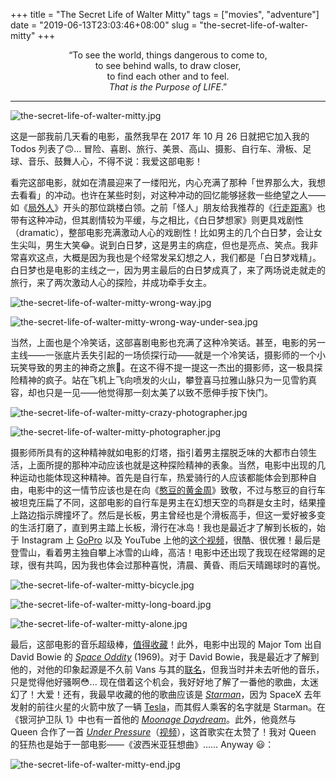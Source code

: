 +++
title = "The Secret Life of Walter Mitty"
tags = ["movies", "adventure"]
date = "2019-06-13T23:03:46+08:00"
slug = "the-secret-life-of-walter-mitty"
+++

<p style="text-align:center">“To see the world, things dangerous to come to,<br>
to see behind walls, to draw closer,<br>
to find each other and to feel.<br>
<i>That is the Purpose of LIFE</i>.”</p>

---

![the-secret-life-of-walter-mitty.jpg](/images/the-secret-life-of-walter-mitty.jpg "电影《白日梦想家》")

这是一部我前几天看的电影，虽然我早在 2017 年 10 月 26 日就把它加入我的 Todos 列表了🙃... 冒险、喜剧、旅行、美景、高山、摄影、自行车、滑板、足球、音乐、鼓舞人心，不得不说：我爱这部电影！

看完这部电影，就如在清晨迎来了一缕阳光，内心充满了那种「世界那么大，我想去看看」的冲动。也许在某些时刻，对这种冲动的回忆能够拯救一些绝望之人——如《[局外人](https://movie.douban.com/subject/26657283/)》开头的那位跳楼白领。之前「怪人」朋友给我推荐的《[行走距离](https://movie.douban.com/subject/26754675/)》也带有这种冲动，但其剧情较为平缓，与之相比，《白日梦想家》则更具戏剧性（dramatic），整部电影充满激动人心的戏剧性！比如男主的几个白日梦，会让女生尖叫，男生大笑😂。说到白日梦，这是男主的病症，但也是亮点、笑点。我非常喜欢这点，大概是因为我也是个经常发呆幻想之人，我们都是「白日梦戏精」。白日梦也是电影的主线之一，因为男主最后的白日梦成真了，来了两场说走就走的旅行，来了两次激动人心的探险，并成功牵手女主。

![the-secret-life-of-walter-mitty-wrong-way.jpg](/images/the-secret-life-of-walter-mitty-wrong-way.jpg "跳错方向")

![the-secret-life-of-walter-mitty-wrong-way-under-sea.jpg](/images/the-secret-life-of-walter-mitty-wrong-way-under-sea.jpg "意外的深海之旅")

当然，上面也是个冷笑话，这部喜剧电影也充满了这种冷笑话。甚至，电影的另一主线——一张底片丢失引起的一场侦探行动——就是一个冷笑话，摄影师的一个小玩笑导致的男主的神奇之旅🤪。在这不得不提一提这一杰出的摄影师，这一极具探险精神的疯子。站在飞机上飞向喷发的火山，攀登喜马拉雅山脉只为一见雪豹真容，却也只是一见——他觉得那一刻太美了以致不愿伸手按下快门。

![the-secret-life-of-walter-mitty-crazy-photographer.jpg](/images/the-secret-life-of-walter-mitty-crazy-photographer.jpg "飞向火山")

![the-secret-life-of-walter-mitty-photographer.jpg](/images/the-secret-life-of-walter-mitty-photographer.jpg "只求一见")

摄影师所具有的这种精神就如电影的灯塔，指引着男主摆脱乏味的大都市白领生活，上面所提的那种冲动应该也就是这种探险精神的表象。当然，电影中出现的几种运动也能体现这种精神。首先是自行车，热爱骑行的人应该都能体会到那种自由，电影中的这一情节应该也是在向《[憨豆的黄金周](https://movie.douban.com/subject/1829654/)》致敬，不过与憨豆的自行车被坦克压扁了不同，这部电影的自行车是男主在幻想天空的鸟群是女主时，结果撞上路边指示牌撞坏了。然后是长板，男主曾经也是个滑板高手，但这一爱好被多变的生活打磨了，直到男主踏上长板，滑行在冰岛！我也是最近才了解到长板的，始于 Instagram 上 [GoPro](https://www.instagram.com/p/ByV86aZHS42/) 以及 YouTube 上他的[这个视频](https://www.youtube.com/watch?v=Zww3NP61_Xw)，很酷、很优雅！最后是登雪山，看着男主独自攀上冰雪的山峰，高洁！电影中还出现了我现在经常踢的足球，很有共鸣，因为我也体会过那种喜悦，清晨、黄昏、雨后天晴踢球时的喜悦。

![the-secret-life-of-walter-mitty-bicycle.jpg](/images/the-secret-life-of-walter-mitty-bicycle.jpg "骑行")

![the-secret-life-of-walter-mitty-long-board.jpg](/images/the-secret-life-of-walter-mitty-long-board.jpg "WOW!")

![the-secret-life-of-walter-mitty-alone.jpg](/images/the-secret-life-of-walter-mitty-alone.jpg "alone")

最后，这部电影的音乐超级棒，[值得收藏](https://music.163.com/album?id=2735166)！此外，电影中出现的 Major Tom 出自 David Bowie 的 [*Space Oddity*](https://music.163.com/song?id=1218773) (1969)。对于 David Bowie，我是最近才了解到他的，对他的印象起源是不久前 Vans 与其的[联名](https://vans.com.cn/product/vans-vans-0415)，但我当时并未去听他的音乐，只是觉得他好骚啊😳... 现在借着这个机会，我好好地了解了一番他的歌曲，太迷幻了！大爱！还有，我最早收藏的他的歌曲应该是 [*Starman*](https://music.163.com/song?id=17290777)，因为 SpaceX 去年发射的前往火星的火箭中放了一辆 [Tesla](https://en.wikipedia.org/wiki/Elon_Musk%27s_Tesla_Roadster)，而其假人乘客的名字就是 Starman。在《银河护卫队 1》中也有一首他的 [*Moonage Daydream*](https://music.163.com/song?id=28876110)。此外，他竟然与 Queen 合作了一首 [*Under Pressure*](https://music.163.com/song?id=472045245)（[视频](https://www.youtube.com/watch?v=YoDh_gHDvkk)），这首歌实在太赞了！我对 Queen 的狂热也是始于一部电影——《波西米亚狂想曲》…… Anyway 😃：

![the-secret-life-of-walter-mitty-end.jpg](/images/the-secret-life-of-walter-mitty-end.jpg "牵手女主")
